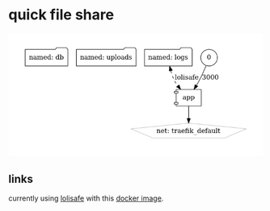 # quick file share

![Architecture](architecture.png?raw=true)

## links

currently using [lolisafe](https://github.com/WeebDev/lolisafe) with this [docker image](https://hub.docker.com/r/kawaaii/lolisafe).
